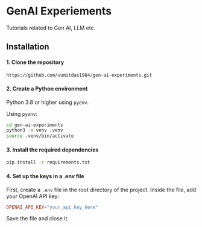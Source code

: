 # GenAI Experiements
Tutorials related to Gen AI, LLM etc.

## Installation

#### 1. Clone the repository
```bash
https://github.com/sumitdas1984/gen-ai-experiments.git
```

#### 2. Create a Python environment
Python 3.8 or higher using `pyenv`. 

Using `pyenv`:
``` bash
cd gen-ai-experiments
python3 -m venv .venv
source .venv/bin/activate
```

#### 3. Install the required dependencies
``` bash
pip install -r requirements.txt
```

#### 4. Set up the keys in a .env file
First, create a `.env` file in the root directory of the project. Inside the file, add your OpenAI API key:

```makefile
OPENAI_API_KEY="your_api_key_here"
```
Save the file and close it.
